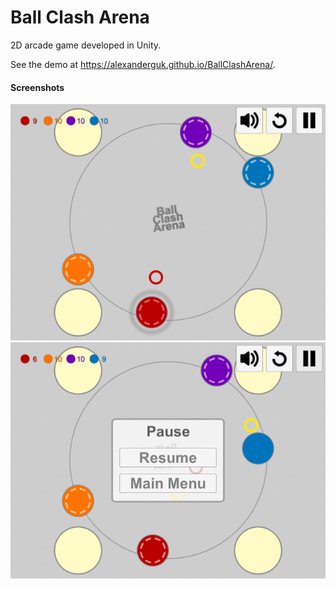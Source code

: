Ball Clash Arena
========

2D arcade game developed in Unity.

See the demo at https://alexanderguk.github.io/BallClashArena/.

#### Screenshots
<p align="center">
  <img src="https://raw.githubusercontent.com/alexanderguk/Ball_Clash_Arena/master/Screenshots/screen01.png"/>
  <img src="https://raw.githubusercontent.com/alexanderguk/Ball_Clash_Arena/master/Screenshots/screen02.png"/>
</p>
